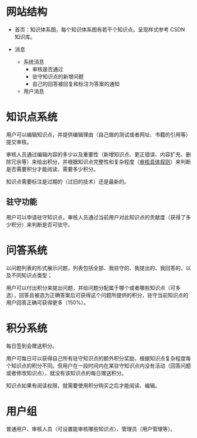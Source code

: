 # 网站结构

* 首页：知识体系图，每个知识体系图有若干个知识点。呈现样式参考 CSDN 知识库。

* 消息  
    * 系统消息  
        * 审核是否通过
        * 驻守知识点的新增问题
        * 自己的回答被回复和标注为答案的通知 
    * 用户消息  


# 知识点系统

用户可以编辑知识点，并提供编辑理由（自己做的测试或者网址、书籍的引用等）提交审核。 

审核人员通过编辑内容的多少以及重要性（新增知识点、更正错误、内容扩充、删除冗余等）来给出积分，并根据知识点完整性和复杂程度（[审核具体规则](https://github.com/csaarg/csaarg-wiki-planning/blob/master/audit-rules.md)）来判断是否需要积分才能阅读，需要多少积分。

知识点需要标注是过期的（过旧的技术）还是最新的。

## 驻守功能

用户可以申请驻守知识点，审核人员通过当前用户对此知识点的贡献度（获得了多少积分）来判断是否可驻守。

# 问答系统

以问题列表的形式展示问题，列表包括全部、我驻守的、我提出的、我回答的，以及不同知识点类型；

用户可以付出积分来提出问题，并给问题分配属于哪个或者哪些知识点（可多选），回答且被选为正确答案后可获得这个问题所提供的积分，驻守当前知识点的用户回答正确可获得更多（150%）。

# 积分系统

每日签到会赠送积分。

用户可每日可以获得自己所有驻守知识点的额外积分奖励，根据知识点复杂程度每个知识点的积分不同。但用户在一段时间内在某驻守知识点内没有活动（回答问题或者修改知识点），就没有该知识点的每日赠送积分。

知识点如果有阅读权限，就需要使用积分购买之后才能阅读、编辑。

# 用户组

普通用户、审核人员（可设置能审核哪些知识点）、管理员（用户管理等）。
